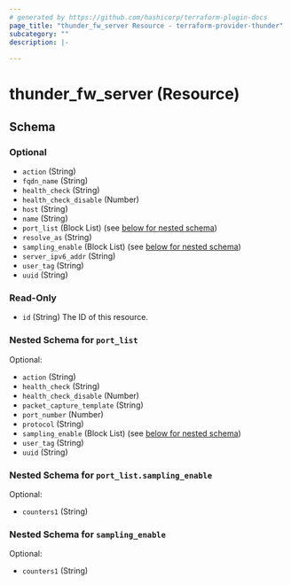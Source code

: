 ```yaml
---
# generated by https://github.com/hashicorp/terraform-plugin-docs
page_title: "thunder_fw_server Resource - terraform-provider-thunder"
subcategory: ""
description: |-
  
---
```


# thunder_fw_server (Resource)





<!-- schema generated by tfplugindocs -->
## Schema

### Optional

- `action` (String)
- `fqdn_name` (String)
- `health_check` (String)
- `health_check_disable` (Number)
- `host` (String)
- `name` (String)
- `port_list` (Block List) (see [below for nested schema](#nestedblock--port_list))
- `resolve_as` (String)
- `sampling_enable` (Block List) (see [below for nested schema](#nestedblock--sampling_enable))
- `server_ipv6_addr` (String)
- `user_tag` (String)
- `uuid` (String)

### Read-Only

- `id` (String) The ID of this resource.

<a id="nestedblock--port_list"></a>
### Nested Schema for `port_list`

Optional:

- `action` (String)
- `health_check` (String)
- `health_check_disable` (Number)
- `packet_capture_template` (String)
- `port_number` (Number)
- `protocol` (String)
- `sampling_enable` (Block List) (see [below for nested schema](#nestedblock--port_list--sampling_enable))
- `user_tag` (String)
- `uuid` (String)

<a id="nestedblock--port_list--sampling_enable"></a>
### Nested Schema for `port_list.sampling_enable`

Optional:

- `counters1` (String)



<a id="nestedblock--sampling_enable"></a>
### Nested Schema for `sampling_enable`

Optional:

- `counters1` (String)


